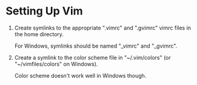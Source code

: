 Setting Up Vim
==============

1. Create symlinks to the appropriate ".vimrc" and ".gvimrc" vimrc files in the
    home directory.
    
    For Windows, symlinks should be named "_vimrc" and "_gvimrc".
    
2. Create a symlink to the color scheme file in "~/.vim/colors"
    (or "~/vimfiles/colors" on Windows).

    Color scheme doesn't work well in Windows though.